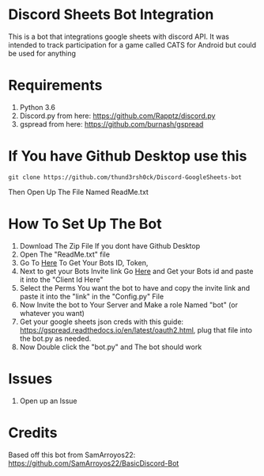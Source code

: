# Discord Sheets Bot Integration
This is a bot that integrations google sheets with discord API. It was intended to track participation for a game called CATS for Android but could be used for anything

# Requirements

1. Python 3.6
2. Discord.py from here: https://github.com/Rapptz/discord.py
3. gspread from here: https://github.com/burnash/gspread

# If You have Github Desktop use this
```
git clone https://github.com/thund3rsh0ck/Discord-GoogleSheets-bot
```
Then Open Up The File Named ReadMe.txt


# How To Set Up The Bot

1. Download The Zip File If you dont have Github Desktop
2. Open The "ReadMe.txt" file
3. Go To [Here](https://discordapp.com/developers/applications/me/) To Get Your Bots ID, Token,
4. Next to get your Bots Invite link Go [Here](https://discordapi.com/permissions.html) and Get your Bots id and paste it into the "Client Id Here"
5. Select the Perms You want the bot to have and copy the invite link and paste it into the "link" in the "Config.py" File
6. Now Invite the bot to Your Server and Make a role Named "bot" (or whatever you want)
7. Get your google sheets json creds with this guide: https://gspread.readthedocs.io/en/latest/oauth2.html, plug that file into the bot.py as needed.
8. Now Double click the "bot.py" and The bot should work

# Issues

1. Open up an Issue

# Credits
Based off this bot from SamArroyos22: https://github.com/SamArroyos22/BasicDiscord-Bot
